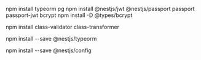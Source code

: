 npm install typeorm pg
npm install @nestjs/jwt @nestjs/passport passport passport-jwt bcrypt
npm install -D @types/bcrypt

npm install class-validator class-transformer

npm install --save @nestjs/typeorm

npm install --save @nestjs/config
